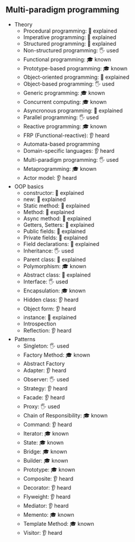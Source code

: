 ## Multi-paradigm programming

- Theory
  - Procedural programming: 🙋 explained
  - Imperative programming: 🙋 explained
  - Structured programming: 🙋 explained
  - Non-structured programming: 🖐️ used
  - Functional programming: 🎓 known
  - Prototype-based programming: 🎓 known
  - Object-oriented programming: 🙋 explained
  - Object-based programming: 🖐️ used
  - Generic programming: 🎓 known
  - Concurrent computing: 🎓 known
  - Asyncronous programming: 🙋 explained
  - Parallel programming: 🖐️ used
  - Reactive programming: 🎓 known
  - FRP (Functional-reactive): 👂 heard
  - Automata-based programming
  - Domain-specific languages: 👂 heard
  - Multi-paradigm programming: 🖐️ used
  - Metaprogramming: 🎓 known
  - Actor model: 👂 heard
- OOP basics
  - constructor: 🙋 explained
  - new: 🙋 explained
  - Static method: 🙋 explained
  - Method: 🙋 explained
  - Async method: 🙋 explained
  - Getters, Setters: 🙋 explained
  - Public fields: 🙋 explained
  - Private fields: 🙋 explained
  - Field declarations: 🙋 explained
  - Inheritance: 🖐️ used
  - Parent class: 🙋 explained
  - Polymorphism: 🎓 known
  - Abstract class: 🙋 explained
  - Interface: 🖐️ used
  - Encapsulation: 🎓 known
  - Hidden class: 👂 heard
  - Object form: 👂 heard
  - instance: 🙋 explained
  - Introspection
  - Reflection: 👂 heard
- Patterns
  - Singleton: 🖐️ used
  - Factory Method: 🎓 known
  - Abstract Factory
  - Adapter: 👂 heard
  - Observer: 🖐️ used
  - Strategy: 👂 heard
  - Facade: 👂 heard
  - Proxy: 🖐️ used
  - Chain of Responsibility: 🎓 known
  - Command: 👂 heard
  - Iterator: 🎓 known
  - State: 🎓 known
  - Bridge: 🎓 known
  - Builder: 🎓 known
  - Prototype: 🎓 known
  - Composite: 👂 heard
  - Decorator: 👂 heard
  - Flyweight: 👂 heard
  - Mediator: 👂 heard
  - Memento: 🎓 known
  - Template Method: 🎓 known
  - Visitor: 👂 heard
